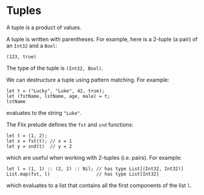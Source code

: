 # Tuples

A tuple is a product of values.

A tuple is written with parentheses.
For example, here is a 2-tuple (a pair) of an
`Int32` and a `Bool`:

```flix
(123, true)
```

The type of the tuple is `(Int32, Bool)`.

We can destructure a tuple using pattern matching.
For example:

```flix
let t = ("Lucky", "Luke", 42, true);
let (fstName, lstName, age, male) = t;
lstName
```

evaluates to the string `"Luke"`.

The Flix prelude defines the `fst` and `snd`
functions:

```flix
let t = (1, 2);
let x = fst(t); // x = 1
let y = snd(t)  // y = 2
```

which are useful when working with 2-tuples (i.e.
pairs).
For example:

```flix
let l = (1, 1) :: (2, 2) :: Nil; // has type List[(Int32, Int32)]
List.map(fst, l)                 // has type List[Int32]
```

which evaluates to a list that contains all the
first components of the list `l`.
